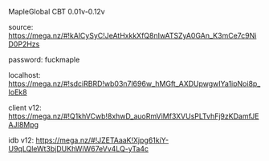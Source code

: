 MapleGlobal CBT 0.01v-0.12v

source: https://mega.nz/#!kAlCySyC!JeAtHxkkXfQ8nIwATSZyA0GAn_K3mCe7c9NiD0P2Hzs

password: fuckmaple

localhost: https://mega.nz/#!sdciRBRD!wb03n7l696w_hMGft_AXDUpwgwIYa1ipNoi8p_IoEk8

client v12: https://mega.nz/#!Q1khVCwb!8xhwD_auoRmViMf3XVUsPLTvhFj9zKDamfJEAJI8Mpg

idb v12: https://mega.nz/#!JZETAaaK!Xjpg61kiY-U9qLQleWt3bjDUKhWiW67eVv4LQ-yTa4c

